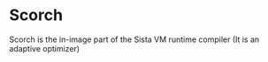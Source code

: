 # Scorch
Scorch is the in-image part of the Sista VM runtime compiler (It is an adaptive optimizer)
